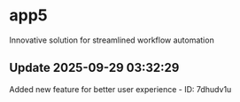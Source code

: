 # app5
Innovative solution for streamlined workflow automation

## Update 2025-09-29 03:32:29
Added new feature for better user experience - ID: 7dhudv1u

